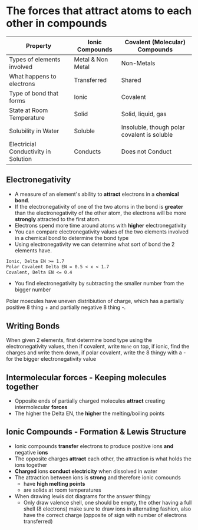 # The forces that attract atoms to each other in compounds
| Property                             | Ionic Compounds   | Covalent (Molecular) Compounds              |
| ------------------------------------ | ----------------- | ------------------------------------------- |
| Types of elements involved           | Metal & Non Metal | Non-Metals                                  |
| What happens to electrons            | Transferred       | Shared                                      |
| Type of bond that forms              | Ionic             | Covalent                                    |
| State at Room Temperature            | Solid             | Solid, liquid, gas                          |
| Solubility in Water                  | Soluble           | Insoluble, though polar covalent is soluble |
| Electricial Conductivity in Solution | Conducts          | Does not Conduct                            |                                     |                   |                                             |

## Electronegativity
- A measure of an element's ability to **attract** electrons in a **chemical bond**.
- If the electronegativity of one of the two atoms in the bond is **greater** than the electronegativity of the other atom, the electrons will be more **strongly** attracted to the first atom.
- Electrons spend more time around atoms with **higher** electronegativity
- You can compare electronegativity values of the two elements involved in a chemical bond to determine the bond type
- Using electronegativity we can determine what sort of bond the 2 elements have.
```md
Ionic, Delta EN >= 1.7
Polar Covalent Delta EN = 0.5 < x < 1.7
Covalent, Delta EN <= 0.4
```
- You find electronegativity by subtracting the smaller number from the bigger number

Polar moecules have uneven distribiution of charge, which has a partially positive 8 thing + and partially negative 8 thing -.

## Writing Bonds
When given 2 elements, first determine bond type using the electronegativity values, then if covalent, write `None` on top, if ionic, find the charges and write them down, if polar covalent, write the 8 thingy with a - for the bigger electronegativity value

## Intermolecular forces - Keeping molecules together
- Opposite ends of partially charged molecules **attract** creating intermolecular **forces**
- The higher the Delta EN, the **higher** the melting/boiling points

## Ionic Compounds - Formation & Lewis Structure
- Ionic compounds **transfer** electrons to produce positive ions **and** negative **ions**
- The opposite charges **attract** each other, the attraction is what holds the ions together
- **Charged** ions **conduct electricity** when dissolved in water
- The attraction between ions is **strong** and therefore ionic comounds
	- have **high melting points**
	- are solids at room temperatures
- When drawing lewis dot diagrams for the answer thingy
	- Only draw valence shell, one should be empty, the other having a full shell (8 electrons) make sure to draw ions in alternating fashion, also have the correct charge (opposite of sign with number of electrons transferred)
